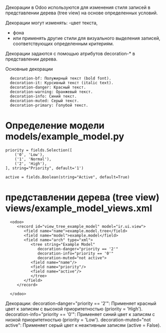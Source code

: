 Декорации в Odoo используются для изменения стиля записей в представлении дерева (tree view) на основе определенных
условий. 

Декорации могут изменять:
 -цвет текста, 
 - фона 
 - или применять другие стили для визуального выделения записей, соответствующих определенным критериям. 
 
Декорации задаются с помощью атрибутов decoration-* в представлении дерева.

Основные декорации

      decoration-bf: Полужирный текст (bold font).
      decoration-it: Курсивный текст (italic text).
      decoration-danger: Красный текст.
      decoration-warning: Оранжевый текст.
      decoration-info: Синий текст.
      decoration-muted: Серый текст.
      decoration-primary: Голубой текст.

Определение модели models/example_model.py
===============================================================
      
    priority = fields.Selection([
        ('0', 'Low'),
        ('1', 'Normal'),
        ('2', 'High'),
    ], string="Priority", default='1')

    active = fields.Boolean(string="Active", default=True)

представлении дерева (tree view)  views/example_model_views.xml
===============================================================

      <odoo>
         <record id="view_tree_example_model" model="ir.ui.view">
            <field name="name">example.model.tree</field>
            <field name="model">example.model</field>
            <field name="arch" type="xml">
               <tree string="Example Model"
                  decoration-danger="priority == '2'"
                  decoration-info="priority == '0'"
                  decoration-muted="not active">
               <field name="name"/>
               <field name="priority"/>
               <field name="active"/>
               </tree>
            </field>
         </record>
   
      </odoo>

Декорации:
decoration-danger="priority == '2'": Применяет красный цвет к записям с высокой приоритетностью (priority = 'High').
decoration-info="priority == '0'": Применяет синий цвет к записям с низкой приоритетностью (priority = 'Low').
decoration-muted="not active": Применяет серый цвет к неактивным записям (active = False).








